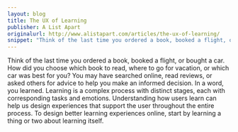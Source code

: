 ```yaml
---
layout: blog
title: The UX of Learning
publisher: A List Apart
originalurl: http://www.alistapart.com/articles/the-ux-of-learning/
snippet: "Think of the last time you ordered a book, booked a flight, or bought a car. How did you choose which book to read, where to go for vacation, or which car was best for you? You may have searched online, read reviews, or asked others for advice to help you make an informed decision. In a word, you learned. Learning is a complex process with distinct stages, each with corresponding tasks and emotions. Understanding how users learn can help us design experiences that support the user throughout the entire process. To design better learning experiences online, start by learning a thing or two about learning itself."
---
```


Think of the last time you ordered a book, booked a flight, or bought a car. How did you choose which book to read, where to go for vacation, or which car was best for you? You may have searched online, read reviews, or asked others for advice to help you make an informed decision. In a word, you learned. Learning is a complex process with distinct stages, each with corresponding tasks and emotions. Understanding how users learn can help us design experiences that support the user throughout the entire process. To design better learning experiences online, start by learning a thing or two about learning itself.
